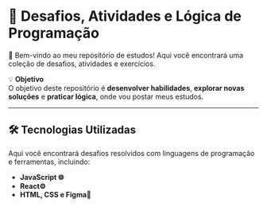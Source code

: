 # 🚀 **Desafios, Atividades e Lógica de Programação** 

🎯 Bem-vindo ao meu repositório de estudos! Aqui você encontrará uma coleção de desafios, atividades e exercícios.  

💡 **Objetivo**  
O objetivo deste repositório é **desenvolver habilidades**, **explorar novas soluções** e **praticar lógica**, onde vou postar meus estudos.  

---

## 🛠 **Tecnologias Utilizadas**

Aqui você encontrará desafios resolvidos com linguagens de programação e ferramentas, incluindo:

- **JavaScript 🌐**  
- **React⚙️**  
- **HTML, CSS e Figma🔧**  
